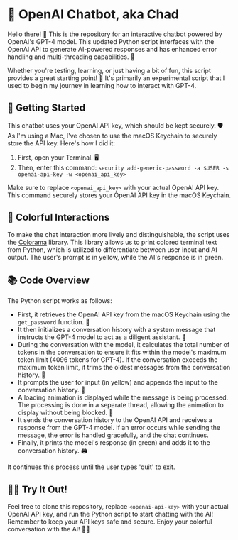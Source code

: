 # 🤖 OpenAI Chatbot, aka Chad

Hello there! 👋 This is the repository for an interactive chatbot powered by OpenAI's GPT-4 model. This updated Python script interfaces with the OpenAI API to generate AI-powered responses and has enhanced error handling and multi-threading capabilities. 🧠

Whether you're testing, learning, or just having a bit of fun, this script provides a great starting point! 🚀 It's primarily an experimental script that I used to begin my journey in learning how to interact with GPT-4.

## 🚀 Getting Started

This chatbot uses your OpenAI API key, which should be kept securely. 🛡️ As I'm using a Mac, I've chosen to use the macOS Keychain to securely store the API key. Here's how I did it:

1. First, open your Terminal. 🖥️
2. Then, enter this command: `security add-generic-password -a $USER -s openai-api-key -w <openai_api_key>`

Make sure to replace `<openai_api_key>` with your actual OpenAI API key. This command securely stores your OpenAI API key in the macOS Keychain.

## 🌈 Colorful Interactions

To make the chat interaction more lively and distinguishable, the script uses the [Colorama](https://pypi.org/project/colorama/) library. This library allows us to print colored terminal text from Python, which is utilized to differentiate between user input and AI output. The user's prompt is in yellow, while the AI's response is in green.

## 📚 Code Overview

The Python script works as follows:

- First, it retrieves the OpenAI API key from the macOS Keychain using the `get_password` function. 🔑
- It then initializes a conversation history with a system message that instructs the GPT-4 model to act as a diligent assistant. 📝
- During the conversation with the model, it calculates the total number of tokens in the conversation to ensure it fits within the model's maximum token limit (4096 tokens for GPT-4). If the conversation exceeds the maximum token limit, it trims the oldest messages from the conversation history. 🧮
- It prompts the user for input (in yellow) and appends the input to the conversation history. 💬
- A loading animation is displayed while the message is being processed. The processing is done in a separate thread, allowing the animation to display without being blocked. 🔄
- It sends the conversation history to the OpenAI API and receives a response from the GPT-4 model. If an error occurs while sending the message, the error is handled gracefully, and the chat continues.
- Finally, it prints the model's response (in green) and adds it to the conversation history. 🖨️

It continues this process until the user types 'quit' to exit.

## 👩‍💻 Try It Out!

Feel free to clone this repository, replace `<openai-api-key>` with your actual OpenAI API key, and run the Python script to start chatting with the AI! Remember to keep your API keys safe and secure. Enjoy your colorful conversation with the AI! 💬🎉
